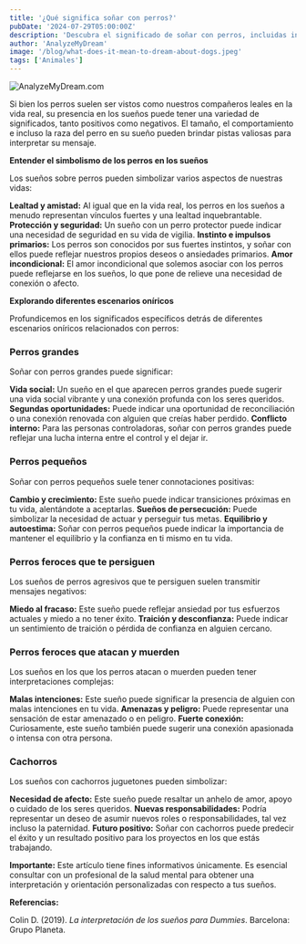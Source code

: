 ```yaml
---
title: '¿Qué significa soñar con perros?'
pubDate: '2024-07-29T05:00:00Z'
description: 'Descubra el significado de soñar con perros, incluidas interpretaciones sobre perros grandes, pequeños, salvajes, cachorros y más.'
author: 'AnalyzeMyDream'
image: '/blog/what-does-it-mean-to-dream-about-dogs.jpeg'
tags: ['Animales']
---
```


![AnalyzeMyDream.com](/blog/what-does-it-mean-to-dream-about-dogs.jpeg)


Si bien los perros suelen ser vistos como nuestros compañeros leales en la vida real, su presencia en los sueños puede tener una variedad de significados, tanto positivos como negativos. El tamaño, el comportamiento e incluso la raza del perro en su sueño pueden brindar pistas valiosas para interpretar su mensaje.

**Entender el simbolismo de los perros en los sueños**

Los sueños sobre perros pueden simbolizar varios aspectos de nuestras vidas:

**Lealtad y amistad:** Al igual que en la vida real, los perros en los sueños a menudo representan vínculos fuertes y una lealtad inquebrantable. 
**Protección y seguridad:** Un sueño con un perro protector puede indicar una necesidad de seguridad en su vida de vigilia. 
**Instinto e impulsos primarios:** Los perros son conocidos por sus fuertes instintos, y soñar con ellos puede reflejar nuestros propios deseos o ansiedades primarios. **Amor incondicional:** El amor incondicional que solemos asociar con los perros puede reflejarse en los sueños, lo que pone de relieve una necesidad de conexión o afecto. 

**Explorando diferentes escenarios oníricos**

Profundicemos en los significados específicos detrás de diferentes escenarios oníricos relacionados con perros:

### Perros grandes

Soñar con perros grandes puede significar:

**Vida social:** Un sueño en el que aparecen perros grandes puede sugerir una vida social vibrante y una conexión profunda con los seres queridos.
**Segundas oportunidades:** Puede indicar una oportunidad de reconciliación o una conexión renovada con alguien que creías haber perdido.
**Conflicto interno:** Para las personas controladoras, soñar con perros grandes puede reflejar una lucha interna entre el control y el dejar ir.

### Perros pequeños

Soñar con perros pequeños suele tener connotaciones positivas:

**Cambio y crecimiento:** Este sueño puede indicar transiciones próximas en tu vida, alentándote a aceptarlas. **Sueños de persecución:** Puede simbolizar la necesidad de actuar y perseguir tus metas. 
**Equilibrio y autoestima:** Soñar con perros pequeños puede indicar la importancia de mantener el equilibrio y la confianza en ti mismo en tu vida.

### Perros feroces que te persiguen

Los sueños de perros agresivos que te persiguen suelen transmitir mensajes negativos:

**Miedo al fracaso:** Este sueño puede reflejar ansiedad por tus esfuerzos actuales y miedo a no tener éxito.
**Traición y desconfianza:** Puede indicar un sentimiento de traición o pérdida de confianza en alguien cercano.

### Perros feroces que atacan y muerden

Los sueños en los que los perros atacan o muerden pueden tener interpretaciones complejas:

**Malas intenciones:** Este sueño puede significar la presencia de alguien con malas intenciones en tu vida.
**Amenazas y peligro:** Puede representar una sensación de estar amenazado o en peligro. **Fuerte conexión:** Curiosamente, este sueño también puede sugerir una conexión apasionada o intensa con otra persona.

### Cachorros

Los sueños con cachorros juguetones pueden simbolizar:

**Necesidad de afecto:** Este sueño puede resaltar un anhelo de amor, apoyo o cuidado de los seres queridos. 
**Nuevas responsabilidades:** Podría representar un deseo de asumir nuevos roles o responsabilidades, tal vez incluso la paternidad.
**Futuro positivo:** Soñar con cachorros puede predecir el éxito y un resultado positivo para los proyectos en los que estás trabajando.

**Importante:** Este artículo tiene fines informativos únicamente. Es esencial consultar con un profesional de la salud mental para obtener una interpretación y orientación personalizadas con respecto a tus sueños.

**Referencias:**

Colin D. (2019). *La interpretación de los sueños para Dummies*. Barcelona: Grupo Planeta.